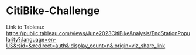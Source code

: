 # CitiBike-Challenge

Link to Tableau: https://public.tableau.com/views/June2023CitiBikeAnalysis/EndStationPopularity?:language=en-US&:sid=&:redirect=auth&:display_count=n&:origin=viz_share_link
